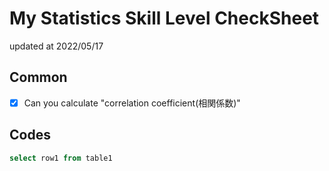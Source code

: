 # My Statistics Skill Level CheckSheet

updated at 2022/05/17

## Common

- [x] Can you calculate "correlation coefficient(相関係数)"


## Codes

```sql
select row1 from table1
```